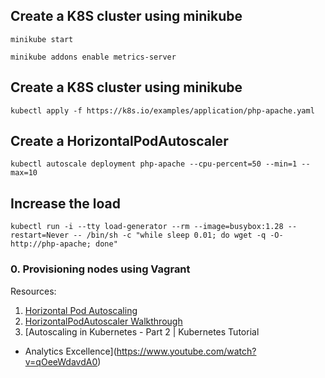 ## Create a K8S cluster using minikube
```minikube start```

```minikube addons enable metrics-server```

## Create a K8S cluster using minikube
```kubectl apply -f https://k8s.io/examples/application/php-apache.yaml```

## Create a HorizontalPodAutoscaler 
```kubectl autoscale deployment php-apache --cpu-percent=50 --min=1 --max=10```

## Increase the load 
```kubectl run -i --tty load-generator --rm --image=busybox:1.28 --restart=Never -- /bin/sh -c "while sleep 0.01; do wget -q -O- http://php-apache; done"```


### 0. Provisioning nodes using Vagrant

Resources:
1. [Horizontal Pod Autoscaling](https://kubernetes.io/docs/tasks/run-application/horizontal-pod-autoscale/)
2. [HorizontalPodAutoscaler Walkthrough](https://kubernetes.io/docs/tasks/run-application/horizontal-pod-autoscale-walkthrough/)
3. [Autoscaling in Kubernetes - Part 2 | Kubernetes Tutorial
 - Analytics Excellence](https://www.youtube.com/watch?v=qOeeWdavdA0)